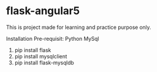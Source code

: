 # flask-angular5
This is project made for learning and practice purpose only. 

Installation Pre-requisit:
Python
MySql

1. pip install flask
2. pip install mysqlclient
3. pip install flask-mysqldb